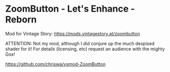 # ZoomButton - Let's Enhance - Reborn

Mod for Vintage Story: https://mods.vintagestory.at/zoombutton

ATTENTION: Not my mod, although I did conjure up the much despised shader for it!  For details (licensing, etc) request an audience with the mighty Gox!

https://github.com/chriswa/vsmod-ZoomButton
